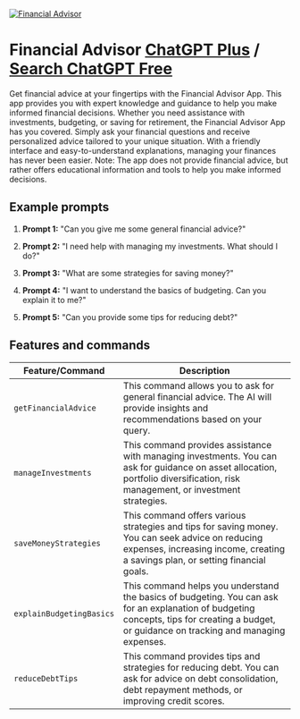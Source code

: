 
[![Financial Advisor](https://files.oaiusercontent.com/file-sStj007MlnEIOw6hFM7mG4EC?se=2123-10-17T01%3A39%3A10Z&sp=r&sv=2021-08-06&sr=b&rscc=max-age%3D31536000%2C%20immutable&rscd=attachment%3B%20filename%3D36392301-7279-4325-87c1-5491e6e90b2d.png&sig=JZNt0ZgbVrg3fjnPpHHJ2wZqfm4HgiEumGyd7pvtZds%3D)](https://chat.openai.com/g/g-rbhyR7TVN-financial-advisor)

# Financial Advisor [ChatGPT Plus](https://chat.openai.com/g/g-rbhyR7TVN-financial-advisor) / [Search ChatGPT Free](https://gptcall.net/index.html#/?search=Financial%20Advisor)

Get financial advice at your fingertips with the Financial Advisor App. This app provides you with expert knowledge and guidance to help you make informed financial decisions. Whether you need assistance with investments, budgeting, or saving for retirement, the Financial Advisor App has you covered. Simply ask your financial questions and receive personalized advice tailored to your unique situation. With a friendly interface and easy-to-understand explanations, managing your finances has never been easier. Note: The app does not provide financial advice, but rather offers educational information and tools to help you make informed decisions.

## Example prompts

1. **Prompt 1:** "Can you give me some general financial advice?"

2. **Prompt 2:** "I need help with managing my investments. What should I do?"

3. **Prompt 3:** "What are some strategies for saving money?"

4. **Prompt 4:** "I want to understand the basics of budgeting. Can you explain it to me?"

5. **Prompt 5:** "Can you provide some tips for reducing debt?"

## Features and commands

| Feature/Command | Description |
| --- | --- |
| `getFinancialAdvice` | This command allows you to ask for general financial advice. The AI will provide insights and recommendations based on your query. |
| `manageInvestments` | This command provides assistance with managing investments. You can ask for guidance on asset allocation, portfolio diversification, risk management, or investment strategies. |
| `saveMoneyStrategies` | This command offers various strategies and tips for saving money. You can seek advice on reducing expenses, increasing income, creating a savings plan, or setting financial goals. |
| `explainBudgetingBasics` | This command helps you understand the basics of budgeting. You can ask for an explanation of budgeting concepts, tips for creating a budget, or guidance on tracking and managing expenses. |
| `reduceDebtTips` | This command provides tips and strategies for reducing debt. You can ask for advice on debt consolidation, debt repayment methods, or improving credit scores. |



